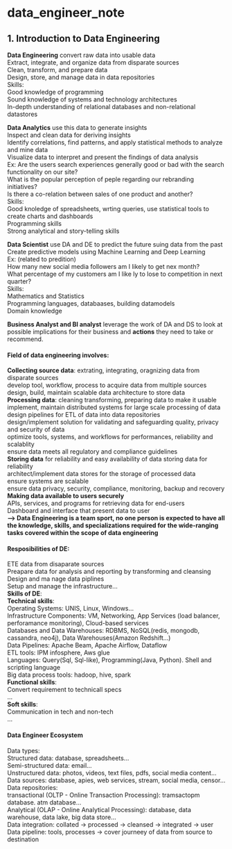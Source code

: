 # data_engineer_note

## 1. Introduction to Data Engineering

**Data Engineering** convert raw data into usable data  
Extract, integrate, and organize data from disparate sources  
Clean, transform, and prepare data  
Design, store, and manage data in data repositories  
Skills:  
Good knowledge of programming  
Sound knowledge of systems and technology architectures  
In-depth understanding of relational databases and non-relational datastores  
    
**Data Analytics** use this data to generate insights  
Inspect and clean data for deriving insights  
Identify correlations, find patterns, and apply statistical methods to analyze and mine data  
Visualize data to interpret and present the findings of data analysis  
Ex: Are the users search experiences generally good or bad with the search functionality on our site?  
What is the popular perception of peple regarding our rebranding initiatives?  
Is there a co-relation between sales of one product and another?  
Skills:  
Good knoledge of spreadsheets, wrting queries, use statistical tools to create charts and dashboards  
Programming skills  
Strong analytical and story-telling skills  

**Data Scientist** use DA and DE to predict the future suing data from the past  
Create predictive models using Machine Learning and Deep Learning  
Ex: (related to predition)  
How many new social media followers am I likely to get nex month?  
What percentage of my customers am I like ly to lose to competition in next quarter?  
Skills:  
Mathematics and Statistics  
Programming languages, databaases, building datamodels  
Domain knowledge  

**Business Analyst and BI analyst** leverage the work of DA and DS to look at possible implications for their business and **actions** they need to take or recommend.

#### Field of data engineering involves: 
**Collecting source data**: extrating, integrating, oragnizing data from disparate sources  
develop tool, workflow, process to acquire data from multiple sources   
design, build, maintain scalable data architecture to store data  
**Processing data**: cleaning transforming, preparing data to make it usable   implement, maintain distributed systems for large scale processing of data    
design pipelines for ETL of data into data repositories  
design/implement solution for validating and safeguarding quality, privacy and security of data  
optimize tools, systems, and workflows for performances, reliability and scalablity  
ensure data meets all regulatory and compliance guidelines  
**Storing data** for reliability and easy availability of data storing data for reliability  
architect/implement data stores for the storage of processed data  
ensure systems are scalable  
ensure data privacy, security, compliance, monitoring, backup and recovery  
**Making data available to users securely**  
APIs, services, and programs for retrieving data for end-users  
Dashboard and interface that present data to user  
**--> Data Engineering is a team sport, no one person is expected to have all the knowledge, skills, and specializations required for the wide-ranging tasks covered within the scope of data engineering**

#### Resposibilities of DE:  
ETE data from disaparate sources   
Preapare data for analysis and reporting by transforming and cleansing   
Design and ma nage data piplines   
Setup and manage the infrastructure...  
**Skills of DE**:  
**Technical skills**:  
Operating Systems: UNIS, Linux, Windows...  
Infrastructure Components: VM, Networking, App Services (load balancer, perforamance monitoring), Cloud-based services  
Databases and Data Warehouses: RDBMS, NoSQL(redis, mongodb, cassandra, neo4j), Data Warehouses(Amazon Redshift...)  
Data Pipelines: Apache Beam, Apache Airflow, Dataflow  
ETL tools: IPM infosphere, Aws glue  
Languages: Query(Sql, Sql-like), Programming(Java, Python). Shell and scripting language  
Big data process tools: hadoop, hive, spark  
**Functional skills**:  
Convert requirement to technicall specs  
...  
**Soft skills**:  
Communication in tech and non-tech  
...

#### Data Engineer Ecosystem  
Data types:  
Structured data: database, spreadsheets...  
Semi-structured data: email...  
Unstructured data: photos, videos, text files, pdfs, social media content...  
Data sources:  database, apies, web services, stream, social media, censor...  
Data repositories:  
transactional (OLTP - Online Transaction Processing): tramsactopm database. atm database...  
Analytical (OLAP - Online Analytical Processing): database, data warehouse, data lake, big data store...  
Data integration: collated -> processed -> cleansed -> integrated -> user  
Data pipeline: tools, processes -> cover journeey of data from source to destination  


